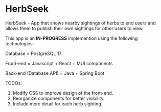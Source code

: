 # HerbSeek
HerbSeek - App that shows nearby sightings of herbs to end users and allows them to publish their own sightings for other users to view.

This app is an **IN-PROGRESS** implemention using the following technologies:

Database = PostgreSQL 17

Front-end = Javascript + React + MUI components

Back-end (Database API) = Java + Spring Boot

TODOs:

1. Modify CSS to improve design of the front-end.
2. Reorganize components for better visibility.
3. Include more detail for each herb sighting.
